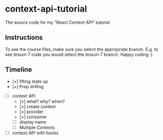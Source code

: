 # context-api-tutorial

The source code for my "React Context API" tutorial

## Instructions

To see the course files, make sure you select the appropriate branch. E.g. to see lesson 7 code you would select the lesson-7 branch. Happy coding :)

## Timeline

- [×] lifting state up
- [×] Prop drilling
- [ ] context API
  - [×] what? why? when?
  - [×] create context
  - [×] provider
  - [×] consumer
  - [ ] display name
  - [ ] Multiple Contexts
- [ ] context API with hooks
